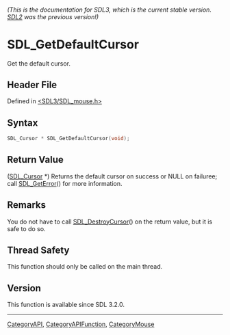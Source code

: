 ###### (This is the documentation for SDL3, which is the current stable version. [SDL2](https://wiki.libsdl.org/SDL2/) was the previous version!)
# SDL_GetDefaultCursor

Get the default cursor.

## Header File

Defined in [<SDL3/SDL_mouse.h>](https://github.com/libsdl-org/SDL/blob/main/include/SDL3/SDL_mouse.h)

## Syntax

```c
SDL_Cursor * SDL_GetDefaultCursor(void);
```

## Return Value

([SDL_Cursor](SDL_Cursor) *) Returns the default cursor on success or NULL
on failuree; call [SDL_GetError](SDL_GetError)() for more information.

## Remarks

You do not have to call [SDL_DestroyCursor](SDL_DestroyCursor)() on the
return value, but it is safe to do so.

## Thread Safety

This function should only be called on the main thread.

## Version

This function is available since SDL 3.2.0.

----
[CategoryAPI](CategoryAPI), [CategoryAPIFunction](CategoryAPIFunction), [CategoryMouse](CategoryMouse)

